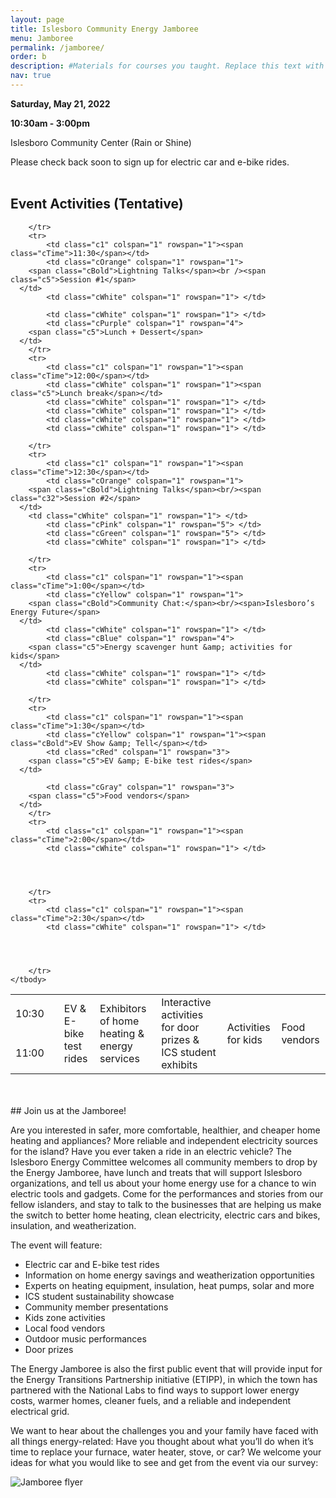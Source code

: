 ```yaml
---
layout: page
title: Islesboro Community Energy Jamboree
menu: Jamboree
permalink: /jamboree/
order: b
description: #Materials for courses you taught. Replace this text with your description.
nav: true
---
```


**Saturday, May 21, 2022**

**10:30am - 3:00pm**

Islesboro Community Center (Rain or Shine)

Please check back soon to sign up for electric car and e-bike rides.
<br />
<br />
## Event Activities (Tentative)

<table class="jth">
	<tbody>
		<tr>
			<td class="c1" colspan="1" rowspan="1"><span class="cTime">10:30</span></td>
			<td class="cWhite" colspan="1" rowspan="1"> </td>
			<td class="cRed" colspan="1" rowspan="2">
        <span class="c5">EV &amp; E-bike test rides</span>
      </td>
      <td class="cPink" colspan="1" rowspan="3">
        <span class="c5">Exhibitors of home heating &amp; energy services </span>
      </td>
			<td class="cGreen" colspan="1" rowspan="3">
        <span class="c5">Interactive activities for door prizes &amp; ICS student exhibits</span>
      </td>
      <td class="cBlue" colspan="1" rowspan="2">
        <span class="c32">Activities for kids</span>
      </td>
			<td class="cGray" colspan="1" rowspan="2">
        <span class="c5">Food vendors</span>
      </td>
		</tr>
		<tr>
			<td class="c1" colspan="1" rowspan="1"><span class="cTime">11:00</span></td>
			<td class="cWhite" colspan="1" rowspan="1"> </td>





		</tr>
		<tr>
			<td class="c1" colspan="1" rowspan="1"><span class="cTime">11:30</span></td>
			<td class="cOrange" colspan="1" rowspan="1">
        <span class="cBold">Lightning Talks</span><br /><span class="c5">Session #1</span>
      </td>
			<td class="cWhite" colspan="1" rowspan="1"> </td>

			<td class="cWhite" colspan="1" rowspan="1"> </td>
			<td class="cPurple" colspan="1" rowspan="4">
        <span class="c5">Lunch + Dessert</span>
      </td>
		</tr>
		<tr>
			<td class="c1" colspan="1" rowspan="1"><span class="cTime">12:00</span></td>
			<td class="cWhite" colspan="1" rowspan="1"><span class="c5">Lunch break</span></td>
			<td class="cWhite" colspan="1" rowspan="1"> </td>
			<td class="cWhite" colspan="1" rowspan="1"> </td>
			<td class="cWhite" colspan="1" rowspan="1"> </td>
			<td class="cWhite" colspan="1" rowspan="1"> </td>

		</tr>
		<tr>
			<td class="c1" colspan="1" rowspan="1"><span class="cTime">12:30</span></td>
			<td class="cOrange" colspan="1" rowspan="1">
        <span class="cBold">Lightning Talks</span><br/><span class="c32">Session #2</span>
      </td>
  		<td class="cWhite" colspan="1" rowspan="1"> </td>
			<td class="cPink" colspan="1" rowspan="5"> </td>
			<td class="cGreen" colspan="1" rowspan="5"> </td>
			<td class="cWhite" colspan="1" rowspan="1"> </td>

		</tr>
		<tr>
			<td class="c1" colspan="1" rowspan="1"><span class="cTime">1:00</span></td>
			<td class="cYellow" colspan="1" rowspan="1">
        <span class="cBold">Community Chat:</span><br/><span>Islesboro’s Energy Future</span>
      </td>
			<td class="cWhite" colspan="1" rowspan="1"> </td>
			<td class="cBlue" colspan="1" rowspan="4">
        <span class="c5">Energy scavenger hunt &amp; activities for kids</span>
      </td>
			<td class="cWhite" colspan="1" rowspan="1"> </td>
			<td class="cWhite" colspan="1" rowspan="1"> </td>

		</tr>
		<tr>
			<td class="c1" colspan="1" rowspan="1"><span class="cTime">1:30</span></td>
			<td class="cYellow" colspan="1" rowspan="1"><span class="cBold">EV Show &amp; Tell</span></td>
			<td class="cRed" colspan="1" rowspan="3">
        <span class="c5">EV &amp; E-bike test rides</span>
      </td>

			<td class="cGray" colspan="1" rowspan="3">
        <span class="c5">Food vendors</span>
      </td>
		</tr>
		<tr>
			<td class="c1" colspan="1" rowspan="1"><span class="cTime">2:00</span></td>
			<td class="cWhite" colspan="1" rowspan="1"> </td>




		</tr>
		<tr>
			<td class="c1" colspan="1" rowspan="1"><span class="cTime">2:30</span></td>
			<td class="cWhite" colspan="1" rowspan="1"> </td>




		</tr>
	</tbody>
</table>
<br />
<br />
## Join us at the Jamboree!

Are you interested in safer, more comfortable, healthier, and cheaper home heating and appliances? More reliable and independent electricity sources for the island? Have you ever taken a ride in an electric vehicle?
The Islesboro Energy Committee welcomes all community members to drop by the Energy Jamboree, have lunch and treats that will support Islesboro organizations, and tell us about your home energy use for a chance to win electric tools and gadgets. Come for the performances and stories from our fellow islanders, and stay to talk to the businesses that are helping us make the switch to better home heating, clean electricity, electric cars and bikes, insulation, and weatherization.

The event will feature:
- Electric car and E-bike test rides
- Information on home energy savings and weatherization opportunities
- Experts on heating equipment, insulation, heat pumps, solar and more
- ICS student sustainability showcase
- Community member presentations
- Kids zone activities
- Local food vendors
- Outdoor music performances
- Door prizes

The Energy Jamboree is also the first public event that will provide input for the Energy Transitions Partnership initiative (ETIPP), in which the town has partnered with the National Labs to find ways to support lower energy costs, warmer homes, cleaner fuels, and a reliable and independent electrical grid.

We want to hear about the challenges you and your family have faced with all things energy-related: Have you thought about what you’ll do when it’s time to replace your furnace, water heater, stove, or car? We welcome your ideas for what you would like to see and get from the event via our survey:

<a href="https://forms.gle/MXj4Cdsj8strL2J26" style="text-decoration: none">
  <img src="{{ site.url }}/assets/img/jamboree_survey_web.svg" alt="Jamboree flyer" class="img-fluid-svg" />
</a>

<!-- Coming soon: Tell us what you would like to learn more about -->

<!-- Write your biography here. Tell the world about yourself. Link to your favorite [subreddit](http://reddit.com). You can put a picture in, too. The code is already in, just name your picture `prof_pic.jpg` and put it in the `img/` folder.

Put your address / P.O. box / other info right below your picture. You can also disable any these elements by editing `profile` property of the YAML header of your `_pages/about.md`. Edit `_bibliography/papers.bib` and Jekyll will render your [publications page](/al-folio/publications/) automatically.

Link to your social media connections, too. This theme is set up to use [Font Awesome icons](http://fortawesome.github.io/Font-Awesome/) and [Academicons](https://jpswalsh.github.io/academicons/), like the ones below. Add your Facebook, Twitter, LinkedIn, Google Scholar, or just disable all of them. -->
